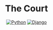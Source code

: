 <div align="center">
  
  <h1>The Court</h1>

[![Python](https://img.shields.io/badge/Python-3.11-3777A7?style=flat-square)](https://www.python.org/)
[![Django](https://img.shields.io/badge/Django-4.2-103E2E?style=flat-square)](https://www.djangoproject.com/)

</div>
